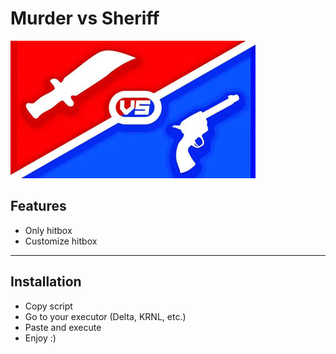 # Murder vs Sheriff

![Game Image](Script/Murder%20VS%20Sheriff/images.jpeg)

## Features

- Only hitbox
- Customize hitbox

---

## Installation

- Copy script  
- Go to your executor (Delta, KRNL, etc.)  
- Paste and execute  
- Enjoy :)
